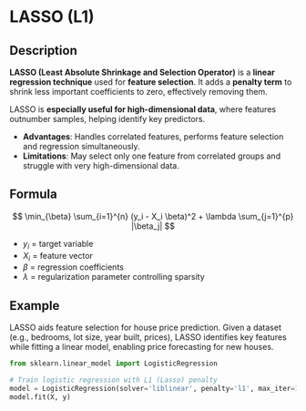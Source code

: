 # LASSO (L1)

## Description

**LASSO (Least Absolute Shrinkage and Selection Operator)** is a **linear regression technique** used for **feature selection**. It adds a **penalty term** to shrink less important coefficients to zero, effectively removing them.

LASSO is **especially useful for high-dimensional data**, where features outnumber samples, helping identify key predictors.

- **Advantages**: Handles correlated features, performs feature selection and regression simultaneously.
- **Limitations**: May select only one feature from correlated groups and struggle with very high-dimensional data.

## Formula

$$
\min_{\beta} \sum_{i=1}^{n} (y_i - X_i \beta)^2 + \lambda \sum_{j=1}^{p} |\beta_j|
$$

- $y_i$ = target variable
- $X_i$ = feature vector
- $\beta$ = regression coefficients
- $\lambda$ = regularization parameter controlling sparsity

## Example

LASSO aids feature selection for house price prediction. Given a dataset (e.g., bedrooms, lot size, year built, prices), LASSO identifies key features while fitting a linear model, enabling price forecasting for new houses.

```python
from sklearn.linear_model import LogisticRegression

# Train logistic regression with L1 (Lasso) penalty
model = LogisticRegression(solver='liblinear', penalty='l1', max_iter=1000)
model.fit(X, y)
```
